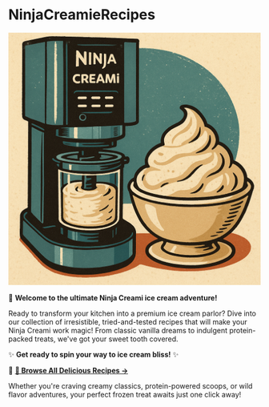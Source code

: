 # NinjaCreamieRecipes

![alt text](NinjaCreamieWBowl.png)

🍨 **Welcome to the ultimate Ninja Creami ice cream adventure!**

Ready to transform your kitchen into a premium ice cream parlor? Dive into our collection of irresistible, tried-and-tested recipes that will make your Ninja Creami work magic! From classic vanilla dreams to indulgent protein-packed treats, we've got your sweet tooth covered.

✨ **Get ready to spin your way to ice cream bliss!** ✨

🎯 **[🍦 Browse All Delicious Recipes →](./Best_Ninja_Creami_Ice_Cream_Recipes.md)**

Whether you're craving creamy classics, protein-powered scoops, or wild flavor adventures, your perfect frozen treat awaits just one click away!
